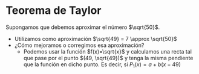 # Teorema de Taylor

Supongamos que debemos aproximar el número $\sqrt{50}$.
- Utilizamos como aproximación $\sqrt{49} = 7 \approx \sqrt{50}$
- ¿Cómo mejoramos o corregimos esa aproximación?
	- Podemos usar la función $f(x)=\sqrt{x}$ y calculamos una recta tal que pase por el punto $(49, \sqrt{49})$ y tenga la misma pendiente que la función en dicho punto. Es decir, si $P_1(x)=a+b(x-49)$